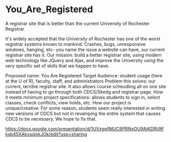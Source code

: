 # You_Are_Registered
A registrar site that is better than the current
University of Rochester Registrar.


It's widely accepted that the University of Rochester
has one of the worst registrar systems known to mankind.
Crashes, bugs, unresponsive windows, hanging, etc- you
name the issue a website can have, our current registrar
site has it. Our mission: build a better registrar site,
using modern web technology like JQuery and Ajax, and
improve the University using the very specific set of
skills that we happen to have.

Proposed name: You Are Registered
Target Audience: student usage (here at the U of R), faculty, staff, and administrators
Problem this solves: our current, terrible registrar site. It also allows course scheudling all on one site instead of having to go through both CDCS/Skedg and registrar page.
How it meets minimum project specifications: allows students to sign in, select classes, check conflicts, view holds, etc.
How our project is unique/creative: For some reason, students seem really interested in writing new versions of CDCS but not in revamping the entire system that causes CDCS to be necessary. We hope to fix that.


https://docs.google.com/presentation/d/1UVzgpfMUC6PRNxOU9AiKDRji9Fksb45XAkxsglxkJGk/edit?usp=sharing